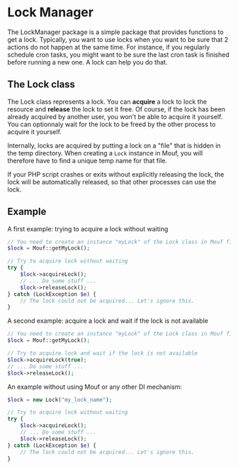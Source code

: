 Lock Manager
============

The LockManager package is a simple package that provides functions to get a lock.
Typically, you want to use locks when you want to be sure that 2 actions do not
happen at the same time. For instance, if you regularly schedule cron tasks,
you might want to be sure the last cron task is finished before running a new one.
A lock can help you do that.

The Lock class
--------------

The Lock class represents a lock. You can **acquire** a lock to lock the resource and **release** the lock
to set it free. Of course, if the lock has been already acquired by another user,
you won't be able to acquire it yourself. You can optionnaly wait for the lock
to be freed by the other process to acquire it yourself.

Internally, locks are acquired by putting a lock on a "file" that is hidden in the temp
directory. When creating a `Lock` instance in Mouf, you will therefore have to find a unique temp name
for that file.

If your PHP script crashes or exits without explicitly releasing the lock, the lock will be 
automatically released, so that other processes can use the lock.

Example
-------

A first example: trying to acquire a lock without waiting

```php
// You need to create an instance "myLock" of the Lock class in Mouf first.
$lock = Mouf::getMyLock();

// Try to acquire lock without waiting
try {
	$lock->acquireLock();
	// ... Do some stuff ...
	$lock->releaseLock();
} catch (LockException $e) {
	// The lock could not be acquired... Let's ignore this.
}
```

A second example: acquire a lock and wait if the lock is not available

```php
// You need to create an instance "myLock" of the Lock class in Mouf first.
$lock = Mouf::getMyLock();

// Try to acquire lock and wait if the lock is not available
$lock->acquireLock(true);
// ... Do some stuff ...
$lock->releaseLock();

```

An example without using Mouf or any other DI mechanism:


```php
$lock = new Lock("my_lock_name");

// Try to acquire lock without waiting
try {
	$lock->acquireLock();
	// ... Do some stuff ...
	$lock->releaseLock();
} catch (LockException $e) {
	// The lock could not be acquired... Let's ignore this.
}
```
